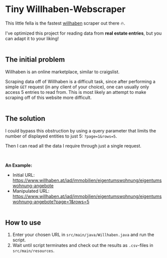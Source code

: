# Tiny Willhaben-Webscraper
This little fella is the fastest [willhaben](https://www.willhaben.at/iad) scraper out there 🔥.

I've optimized this project for reading data from **real estate entries**, but you can adapt it to your liking!
<br><br>

## The initial problem
Willhaben is an online marketplace, similar to craigslist.

Scraping data off of Willhaben is a difficult task, since after performing a simple `GET` request (in any client of your choice), one can usually only access 5 entries to read from.
This is most likely an attempt to make scraping off of this website more difficult.
<br><br>

## The solution
I could bypass this obstruction by using a query parameter that limits the number of displayed entities to just 5: `?page=1&rows=5`.

Then I can read all the data I require through just a single request.

<br>

**An Example:**
* Initial URL: https://www.willhaben.at/iad/immobilien/eigentumswohnung/eigentumswohnung-angebote
* Manipulated URL: https://www.willhaben.at/iad/immobilien/eigentumswohnung/eigentumswohnung-angebote?page=1&rows=5
<br><br>

## How to use
1. Enter your chosen URL in `src/main/java/Willhaben.java` and run the script.
2. Wait until script terminates and check out the results as `.csv`-files in `src/main/resources`. 
